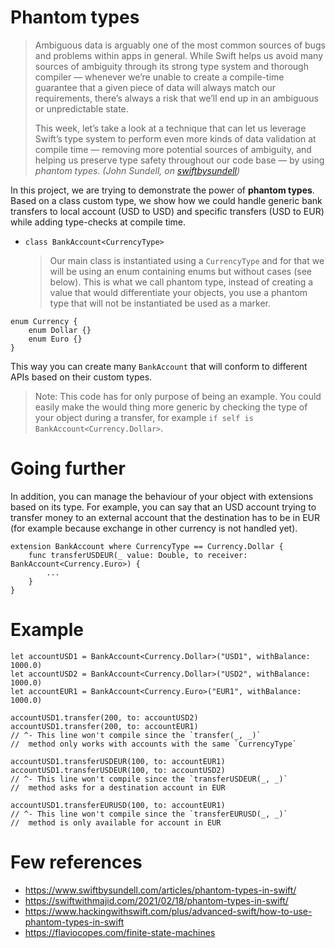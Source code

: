 # Phantom types

> Ambiguous data is arguably one of the most common sources of bugs and problems within apps in general. While Swift helps us avoid many sources of ambiguity through its strong type system and thorough compiler — whenever we’re unable to create a compile-time guarantee that a given piece of data will always match our requirements, there’s always a risk that we’ll end up in an ambiguous or unpredictable state.
>
>This week, let’s take a look at a technique that can let us leverage Swift’s type system to perform even more kinds of data validation at compile time — removing more potential sources of ambiguity, and helping us preserve type safety throughout our code base — by using  _phantom types_.
*(John Sundell, on [swiftbysundell](https://www.swiftbysundell.com/articles/phantom-types-in-swift/))*

In this project, we are trying to demonstrate the power of **phantom types**.
Based on a class custom type, we show how we could handle generic bank transfers to local account (USD to USD) and specific transfers (USD to EUR) while adding type-checks at compile time.

- `class BankAccount<CurrencyType>`
	> Our main class is instantiated using a `CurrencyType` and for that we will be using an enum containing enums but without cases (see below). This is what we call phantom type, instead of creating a value that would differentiate your objects, you use a phantom type that will not be instantiated be used as a marker.

```
enum Currency {
    enum Dollar {}
	enum Euro {}
}
```

This way you can create many `BankAccount` that will conform to different APIs based on their custom types.

> Note: This code has for only purpose of being an example. You could easily make the would thing more generic by checking the type of your object during a transfer, for example `if self is BankAccount<Currency.Dollar>`.

# Going further

In addition, you can manage the behaviour of your object with extensions based on its type.
For example, you can say that an USD account trying to transfer money to an external account that the destination has to be in EUR (for example because exchange in other currency is not handled yet).

```
extension BankAccount where CurrencyType == Currency.Dollar {
	func transferUSDEUR(_ value: Double, to receiver: BankAccount<Currency.Euro>) {
		...
	}
}
```

# Example

```
let accountUSD1 = BankAccount<Currency.Dollar>("USD1", withBalance: 1000.0)
let accountUSD2 = BankAccount<Currency.Dollar>("USD2", withBalance: 1000.0)
let accountEUR1 = BankAccount<Currency.Euro>("EUR1", withBalance: 1000.0)

accountUSD1.transfer(200, to: accountUSD2)
accountUSD1.transfer(200, to: accountEUR1)
// ^- This line won't compile since the `transfer(_, _)`
//  method only works with accounts with the same `CurrencyType`

accountUSD1.transferUSDEUR(100, to: accountEUR1)
accountUSD1.transferUSDEUR(100, to: accountUSD2)
// ^- This line won't compile since the `transferUSDEUR(_, _)`
//  method asks for a destination account in EUR

accountUSD1.transferEURUSD(100, to: accountEUR1)
// ^- This line won't compile since the `transferEURUSD(_, _)`
//  method is only available for account in EUR
```

# Few references

- https://www.swiftbysundell.com/articles/phantom-types-in-swift/
- https://swiftwithmajid.com/2021/02/18/phantom-types-in-swift/
- https://www.hackingwithswift.com/plus/advanced-swift/how-to-use-phantom-types-in-swift
- https://flaviocopes.com/finite-state-machines
